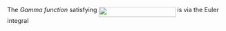 The *Gamma function* satisfying <img src="https://raw.githubusercontent.com/karims/dynamic-programming/master/svgs/a5b96bf2d8bd9059bb958841ba3f2beb.svg" align=middle width=177.77390234999996pt height=24.65753399999998pt/> is via the Euler integral
